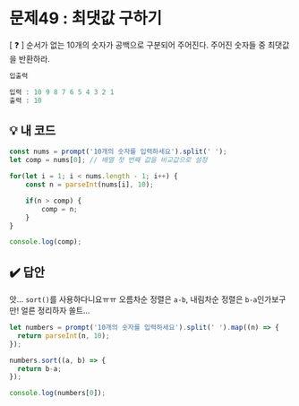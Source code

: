 # 문제49 : 최댓값 구하기

[ ❓ ] 순서가 없는 10개의 숫자가 공백으로 구분되어 주어진다. 주어진 숫자들 중 최댓값을 반환하라.

```js
입출력

입력 : 10 9 8 7 6 5 4 3 2 1
출력 : 10
```

## 💡 내 코드
```js
const nums = prompt('10개의 숫자를 입력하세요').split(' ');
let comp = nums[0]; // 배열 첫 번째 값을 비교값으로 설정

for(let i = 1; i < nums.length - 1; i++) {
	const n = parseInt(nums[i], 10);

	if(n > comp) {
		comp = n;
	}
}

console.log(comp);
```


## ✔️ 답안
앗... `sort()`를 사용하다니요ㅠㅠ 오름차순 정렬은 `a-b`, 내림차순 정렬은 `b-a`인가보구만! 얼른 정리하자 쏠트...    

```js
let numbers = prompt('10개의 숫자를 입력하세요').split(' ').map((n) => {
  return parseInt(n, 10);
});

numbers.sort((a, b) => {
  return b-a;
});

console.log(numbers[0]);
```






